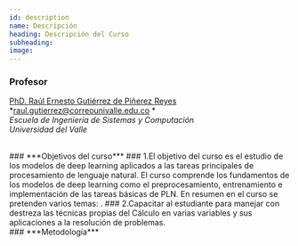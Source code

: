 ```yaml
---
id: description
name: Descripción
heading: Descripción del Curso
subheading:
image:
---
```


### Profesor
[PhD. Raúl Ernesto Gutiérrez de Piñerez Reyes](http://scienti.colciencias.gov.co:8081/cvlac/visualizador/generarCurriculoCv.do?cod_rh=0000224383)  
*raul.gutierrez@correounivalle.edu.co *<br/>
*Escuela de Ingeniería de Sistemas y Computación*  
*Universidad del Valle*

<br/>
### ***Objetivos del curso***
### 1.El objetivo del curso es el estudio de los modelos de deep learning aplicados a las tareas principales de procesamiento de lenguaje natural. El curso comprende los fundamentos de los modelos de deep learning como el preprocesamiento, entrenamiento e implementación de las tareas básicas de PLN. En resumen en el curso se pretenden varios temas:
.
### 2.Capacitar al estudiante para manejar con destreza las técnicas propias del Cálculo en varias variables y sus aplicaciones a la resolución de problemas.

<br/>
### ***Metodología***
<p style="text-align: justify; font-size:24px;">
</p>
